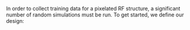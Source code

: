 In order to collect training data for a pixelated RF structure, a significant number of random simulations must be run. To get started, we define our design:


